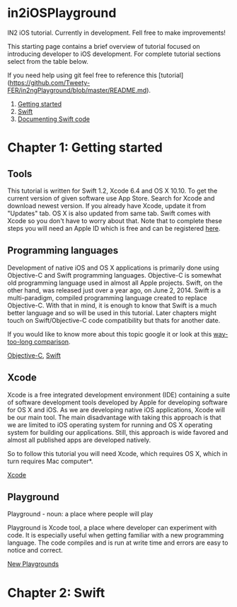 # in2iOSPlayground

IN2 iOS tutorial. Currently in development. Fell free to make improvements!

This starting page contains a brief overview of tutorial focused on introducing developer to iOS development. For complete tutorial sections select from the table below.

If you need help using git feel free to reference this [tutorial] (https://github.com/Tweety-FER/in2ngPlayground/blob/master/README.md).

  1. [Getting started](https://github.com/Rep2/in2iOSPlayground/blob/master/Chapter%201:%20Getting%20started.md)
  2. [Swift](https://github.com/Rep2/in2iOSPlayground/blob/master/Chapter%202:%20Swift.md)
  3. [Documenting Swift code](https://github.com/Rep2/in2iOSPlayground/blob/master/Documenting%20Swift%20code.md)

# Chapter 1: Getting started

## Tools 

This tutorial is written for Swift 1.2, Xcode 6.4 and OS X 10.10. To get the current version of given software use App Store. Search for Xcode and download newest version. If you already have Xcode, update it from "Updates" tab. OS X is also updated from same tab. Swift comes with Xcode so you don't have to worry about that. Note that to complete these steps you will need an Apple ID which is free and can be registered [here](https://appleid.apple.com/).

## Programming languages

Development of native iOS and OS X applications is primarily done using Objective-C and Swift programming languages. Objective-C is somewhat old programming language used in almost all Apple projects. Swift, on the other hand, was released just over a year ago, on June 2, 2014. Swift is a multi-paradigm, compiled programming language created to replace Objective-C. With that in mind, it is enough to know that Swift is a much better language and so will be used in this tutorial. Later chapters might touch on Swift/Objective-C code compatibility but thats for another date.

If you would like to know more about this topic google it or look at this [way-too-long comparison](https://drive.google.com/file/d/0B8-FB-5dSkm3ZnZHVFB1SmtvQW8/view?usp=sharing).

[Objective-C](https://en.wikipedia.org/wiki/Objective-C), [Swift](https://en.wikipedia.org/wiki/Swift_(programming_language))

## Xcode

Xcode is a free integrated development environment (IDE) containing a suite of software development tools developed by Apple for developing software for OS X and iOS. As we are developing native iOS applications, Xcode will be our main tool. The main disadvantage with taking this approach is that we are limited to iOS operating system for running and OS X operating system for building our applications. Still, this approach is wide favored and almost all published apps are developed natively.

So to follow this tutorial you will need Xcode, which requires OS X, which in turn requires Mac computer*. 

[Xcode](https://en.wikipedia.org/wiki/Xcode)

## Playground

Playground - noun: a place where people will play

Playground is Xcode tool, a place where developer can experiment with code. It is especially useful when getting familiar with a new programming language. The code compiles and is run at write time and errors are easy to notice and correct. 

[New Playgrounds](https://developer.apple.com/swift/blog/?id=24)


# Chapter 2: Swift






